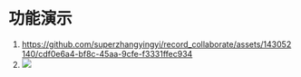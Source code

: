 # 功能演示
1. https://github.com/superzhangyingyi/record_collaborate/assets/143052140/cdf0e6a4-bf8c-45aa-9cfe-f3331ffec934
2. ![]([https://gitee.com/turbo-studio/image/raw/master/image/20210215225951.gif](https://github.com/superzhangyingyi/record_collaborate/assets/143052140/cdf0e6a4-bf8c-45aa-9cfe-f3331ffec934))

